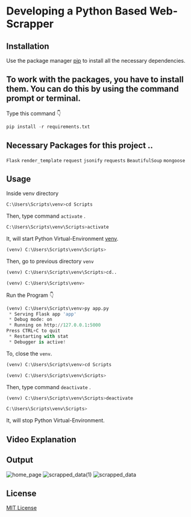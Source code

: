 # Developing a Python Based Web-Scrapper

## Installation

Use the package manager [pip](https://docs.python.org/3/installing/index.html) to install all the necessary dependencies.

## To work with the packages, you have to install them. You can do this by using the command prompt or terminal.

Type this command 👇
```python
pip install -r requirements.txt
```

## Necessary Packages for this project ..
```Flask```
```render_template```
```request``` ```jsonify``` ```requests``` ```BeautifulSoup``` ```mongoose```

## Usage

Inside venv directory
```python
C:\Users\Scripts\venv>cd Scripts
```
Then, type command ```activate``` .
```python
C:\Users\Scripts\venv\Scripts>activate
```
It, will start Python Virtual-Environment [venv](https://python.land/virtual-environments/virtualenv).
```Python
(venv) C:\Users\Scripts\venv\Scripts>
```
Then, go to previous directory ```venv```
```Python
(venv) C:\Users\Scripts\venv\Scripts>cd..

(venv) C:\Users\Scripts\venv>
```
Run the Program 👇
```Python
(venv) C:\Users\Scripts\venv>py app.py
 * Serving Flask app 'app'
 * Debug mode: on
 * Running on http://127.0.0.1:5000
Press CTRL+C to quit
 * Restarting with stat
 * Debugger is active!
```
To, close the ```venv```.
```python
(venv) C:\Users\Scripts\venv>cd Scripts

(venv) C:\Users\Scripts\venv\Scripts>
```
Then, type command ```deactivate``` .
```python
(venv) C:\Users\Scripts\venv\Scripts>deactivate

C:\Users\Scripts\venv\Scripts>
```
It, will stop Python Virtual-Environment.

## Video Explanation
<!--<a href="https://drive.google.com/file/d/115-GShphXL6ho6iipifl19LqHgAXgbXV/view?usp=sharing">
<img src="https://github.com/aysh01/Login__Auth/assets/120012051/9b77d844-5b8f-48ee-a142-8e6a9f1c4332" alt="Image">
</a>-->

## Output
![home_page](https://github.com/aysh01/Web_Scrapper/assets/120012051/9ba04e72-6729-4ff1-9acd-c9a4a07843a5)
![scrapped_data(1)](https://github.com/aysh01/Web_Scrapper/assets/120012051/ae7af0ae-91e0-41c1-a653-81cd357b6bbd)
![scrapped_data](https://github.com/aysh01/Web_Scrapper/assets/120012051/f7a94596-5f1b-4922-931e-dacb5f19dc8a)


## License

[MIT License](https://github.com/aysh01/Web_Scrapper/blob/main/LICENSE)



